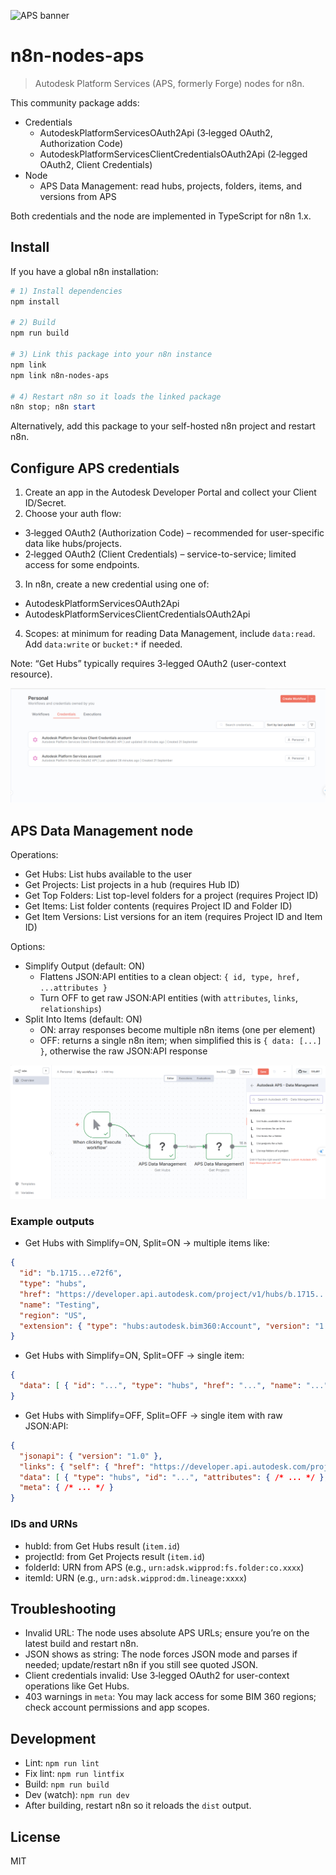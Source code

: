 ![APS banner](https://user-images.githubusercontent.com/10284570/173569848-c624317f-42b1-45a6-ab09-f0ea3c247648.png)

# n8n-nodes-aps

> Autodesk Platform Services (APS, formerly Forge) nodes for n8n.

This community package adds:

- Credentials
  - AutodeskPlatformServicesOAuth2Api (3‑legged OAuth2, Authorization Code)
  - AutodeskPlatformServicesClientCredentialsOAuth2Api (2‑legged OAuth2, Client Credentials)
- Node
  - APS Data Management: read hubs, projects, folders, items, and versions from APS

Both credentials and the node are implemented in TypeScript for n8n 1.x.

## Install

If you have a global n8n installation:

```powershell
# 1) Install dependencies
npm install

# 2) Build
npm run build

# 3) Link this package into your n8n instance
npm link
npm link n8n-nodes-aps

# 4) Restart n8n so it loads the linked package
n8n stop; n8n start
```

Alternatively, add this package to your self-hosted n8n project and restart n8n.

## Configure APS credentials

1) Create an app in the Autodesk Developer Portal and collect your Client ID/Secret.
2) Choose your auth flow:
- 3‑legged OAuth2 (Authorization Code) – recommended for user-specific data like hubs/projects.
- 2‑legged OAuth2 (Client Credentials) – service-to-service; limited access for some endpoints.
3) In n8n, create a new credential using one of:
- AutodeskPlatformServicesOAuth2Api
- AutodeskPlatformServicesClientCredentialsOAuth2Api
4) Scopes: at minimum for reading Data Management, include `data:read`. Add `data:write` or `bucket:*` if needed.

Note: “Get Hubs” typically requires 3‑legged OAuth2 (user-context resource).

![](./docs/msedge_dIwzpaHK9K.png)

## APS Data Management node

Operations:
- Get Hubs: List hubs available to the user
- Get Projects: List projects in a hub (requires Hub ID)
- Get Top Folders: List top-level folders for a project (requires Project ID)
- Get Items: List folder contents (requires Project ID and Folder ID)
- Get Item Versions: List versions for an item (requires Project ID and Item ID)

Options:
- Simplify Output (default: ON)
  - Flattens JSON:API entities to a clean object: `{ id, type, href, ...attributes }`
  - Turn OFF to get raw JSON:API entities (with `attributes`, `links`, `relationships`)
- Split Into Items (default: ON)
  - ON: array responses become multiple n8n items (one per element)
  - OFF: returns a single n8n item; when simplified this is `{ data: [...] }`, otherwise the raw JSON:API response

![](./docs/msedge_GDPXvAAPz6.png)

### Example outputs

- Get Hubs with Simplify=ON, Split=ON → multiple items like:
```json
{
  "id": "b.1715...e72f6",
  "type": "hubs",
  "href": "https://developer.api.autodesk.com/project/v1/hubs/b.1715...e72f6",
  "name": "Testing",
  "region": "US",
  "extension": { "type": "hubs:autodesk.bim360:Account", "version": "1.0", "schema": {"href": "..."}, "data": {} }
}
```

- Get Hubs with Simplify=ON, Split=OFF → single item:
```json
{
  "data": [ { "id": "...", "type": "hubs", "href": "...", "name": "...", "region": "..." } ]
}
```

- Get Hubs with Simplify=OFF, Split=OFF → single item with raw JSON:API:
```json
{
  "jsonapi": { "version": "1.0" },
  "links": { "self": { "href": "https://developer.api.autodesk.com/project/v1/hubs" } },
  "data": [ { "type": "hubs", "id": "...", "attributes": { /* ... */ }, "links": { /* ... */ } } ],
  "meta": { /* ... */ }
}
```

### IDs and URNs
- hubId: from Get Hubs result (`item.id`)
- projectId: from Get Projects result (`item.id`)
- folderId: URN from APS (e.g., `urn:adsk.wipprod:fs.folder:co.xxxx`)
- itemId: URN (e.g., `urn:adsk.wipprod:dm.lineage:xxxx`)

## Troubleshooting
- Invalid URL: The node uses absolute APS URLs; ensure you’re on the latest build and restart n8n.
- JSON shows as string: The node forces JSON mode and parses if needed; update/restart n8n if you still see quoted JSON.
- Client credentials invalid: Use 3‑legged OAuth2 for user-context operations like Get Hubs.
- 403 warnings in `meta`: You may lack access for some BIM 360 regions; check account permissions and app scopes.

## Development
- Lint: `npm run lint`
- Fix lint: `npm run lintfix`
- Build: `npm run build`
- Dev (watch): `npm run dev`
- After building, restart n8n so it reloads the `dist` output.

## License

MIT
